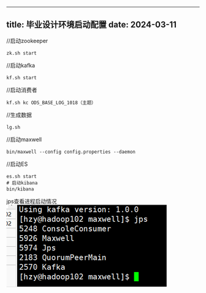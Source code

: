 ---
title: 毕业设计环境启动配置
date: 2024-03-11
----

//启动zookeeper
```
zk.sh start
```
//启动kafka
```
kf.sh start
```
//启动消费者
```
kf.sh kc ODS_BASE_LOG_1018（主题）
```
//生成数据
```
lg.sh
```
//启动maxwell
```
bin/maxwell --config config.properties --daemon
```

//启动ES
```
es.sh start
# 启动kibana
bin/kibana
```

jps查看进程启动情况
![alt text](image.png)